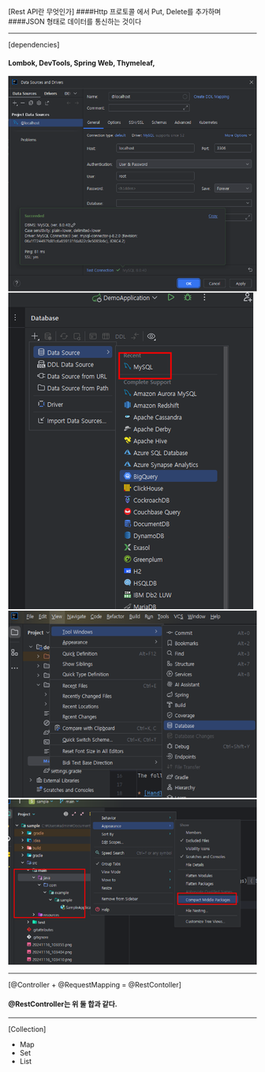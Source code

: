 [Rest API란 무엇인가]
####Http 프로토콜 에서 Put, Delete를 추가하며
####JSON 형태로 데이터를 통신하는 것이다

<hr/>

[dependencies]
#### Lombok, DevTools, Spring Web, Thymeleaf, 

![alt text](20241116_103355.png)
![alt text](20241116_103404.png)
![alt text](20241116_103410.png)
![img.png](img.png)

<hr/>

[@Controller + @RequestMapping = @RestContoller]
#### @RestController는 위 둘 합과 같다.

<hr/>
[Collection]
<ul>
    <li>Map</li>
    <li>Set</li>
    <li>List</li>
</ul>

